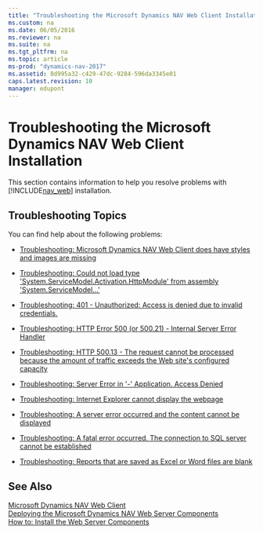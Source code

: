 ```yaml
---
title: "Troubleshooting the Microsoft Dynamics NAV Web Client Installation"
ms.custom: na
ms.date: 06/05/2016
ms.reviewer: na
ms.suite: na
ms.tgt_pltfrm: na
ms.topic: article
ms-prod: "dynamics-nav-2017"
ms.assetid: 8d995a32-c429-47dc-9284-596da3345e01
caps.latest.revision: 10
manager: edupont
---
```

# Troubleshooting the Microsoft Dynamics NAV Web Client Installation
This section contains information to help you resolve problems with [!INCLUDE[nav_web](includes/nav_web_md.md)] installation.  

## Troubleshooting Topics  
 You can find help about the following problems:  

-   [Troubleshooting: Microsoft Dynamics NAV Web Client does have styles and images are missing](Troubleshooting--Microsoft-Dynamics-NAV-Web-Client-does-have-styles-and-images-are-missing.md)  

-   [Troubleshooting: Could not load type 'System.ServiceModel.Activation.HttpModule' from assembly 'System.ServiceModel...'](Troubleshooting--Could-not-load-type--System.ServiceModel.Activation.HttpModule--from-assembly--System.ServiceModel...-.md)  

-   [Troubleshooting: 401 - Unauthorized: Access is denied due to invalid credentials.](Troubleshooting--401---Unauthorized:-Access-is-denied-due-to-invalid-credentials..md)  

-   [Troubleshooting: HTTP Error 500 \(or 500.21\) - Internal Server Error Handler](Troubleshooting--HTTP-Error-500--or-500.21----Internal-Server-Error-Handler.md)  

-   [Troubleshooting: HTTP 500.13 - The request cannot be processed because the amount of traffic exceeds the Web site's configured capacity](Troubleshooting--HTTP-500.13---The-request-cannot-be-processed-because-the-amount-of-traffic-exceeds-the-Web-site-s-configured-capacity-s-configured-capacity.md)  

-   [Troubleshooting: Server Error in '-' Application. Access Denied](Troubleshooting--Server-Error-in-----Application.-Access-Denied.md)  

-   [Troubleshooting: Internet Explorer cannot display the webpage](Troubleshooting--Internet-Explorer-cannot-display-the-webpage.md)  

-   [Troubleshooting: A server error occurred and the content cannot be displayed](Troubleshooting--A-server-error-occurred-and-the-content-cannot-be-displayed.md)  

-   [Troubleshooting: A fatal error occurred. The connection to SQL server cannot be established](Troubleshooting--A-fatal-error-occurred.-The-connection-to-SQL-server-cannot-be-established.md)  

-   [Troubleshooting: Reports that are saved as Excel or Word files are blank](Troubleshooting--Reports-that-are-saved-as-Excel-or-Word-files-are-blank.md)  

## See Also  
 [Microsoft Dynamics NAV Web Client](Microsoft-Dynamics-NAV-Web-Client.md)   
 [Deploying the Microsoft Dynamics NAV Web Server Components](Deploying-the-Microsoft-Dynamics-NAV-Web-Server-Components.md)   
 [How to: Install the Web Server Components](How-to--Install-the-Web-Server-Components.md)
